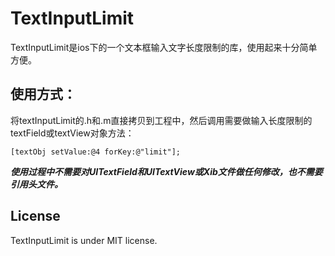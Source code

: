 TextInputLimit
==============
TextInputLimit是ios下的一个文本框输入文字长度限制的库，使用起来十分简单方便。

使用方式：
-----------

将textInputLimit的.h和.m直接拷贝到工程中，然后调用需要做输入长度限制的textField或textView对象方法：  
      
`[textObj setValue:@4 forKey:@"limit"];`        
         
         
***使用过程中不需要对UITextField和UITextView或Xib文件做任何修改，也不需要引用头文件。***

License
-----------
   
TextInputLimit is under MIT license.
